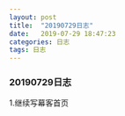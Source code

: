 ```yaml
---
layout: post
title:  "20190729日志"
date:   2019-07-29 18:47:23
categories: 日志
tags: 日志
---
```


### 20190729日志

1.继续写幕客首页